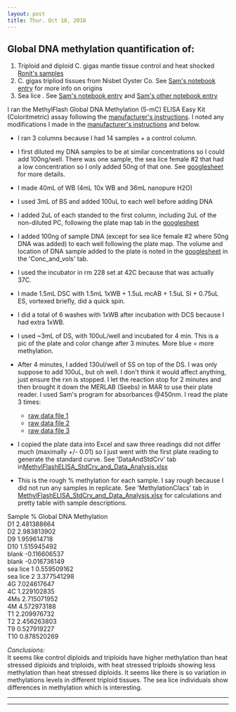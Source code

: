 ```yaml
---
layout: post
title: Thur. Oct 18, 2018
---
```


## Global DNA methylation quantification of:  
1. Triploid and diploid C. gigas mantle tissue control and heat shocked [Ronit's samples](https://genefish.wordpress.com/2018/09/06/ronits-notebook-link-to-spreadsheet-and-labelling-system-notes/)  
2. C. gigas tripliod tissues from Nisbet Oyster Co. See [Sam's notebook entry](http://onsnetwork.org/kubu4/2018/02/28/samples-received-triploid-crassostrea-gigas-from-nisbet-oyster-company/) for more info on origins  
3. Sea lice . See [Sam's notebook entry](http://onsnetwork.org/kubu4/2018/05/23/dna-received-sea-lice-dna-from-cris-gallardo-escarate-at-universidad-de-concepcion/) and [Sam's other notebook entry](http://onsnetwork.org/kubu4/2018/09/12/dna-quantification-sea-lice-dna-from-20180523/)  

I ran the MethylFlash Global DNA Methylation (5-mC) ELISA Easy Kit (Coloritmetric) assay following the [manufacturer's instructions](https://github.com/shellytrigg/C_gigas/blob/master/Polyploids/docs/MethylFlashGlobalDNAELISA_P-1030.pdf). I noted any modifications I made in the [manufacturer's instructions](https://github.com/shellytrigg/C_gigas/blob/master/Polyploids/docs/MethylFlashGlobalDNAELISA_P-1030.pdf) and below.  

* I ran 3 columns because I had 14 samples + a control column.  

* I first diluted my DNA samples to be at similar concentrations so I could add 100ng/well. There was one sample, the sea lice female #2 that had a low concentration so I only added 50ng of that one. See [googlesheet](https://docs.google.com/spreadsheets/d/1t_Z4entkvU5W_z_m6xlGimbOnNGMB_O9avqDgDWt6Xs/edit?usp=sharing) for more details. 

* I made 40mL of WB (4mL 10x WB and 36mL nanopure H2O)

* I used 3mL of BS and added 100uL to each well before adding DNA

* I added 2uL of each standed to the first column, including 2uL of the non-diluted PC, following the plate map tab in the [googlesheet](https://docs.google.com/spreadsheets/d/1t_Z4entkvU5W_z_m6xlGimbOnNGMB_O9avqDgDWt6Xs/edit?usp=sharing)

* I added 100ng of sample DNA (except for sea lice female #2 where 50ng DNA was added) to each well following the plate map. The volume and location of DNA sample added to the plate is noted in the [googlesheet](https://docs.google.com/spreadsheets/d/1t_Z4entkvU5W_z_m6xlGimbOnNGMB_O9avqDgDWt6Xs/edit?usp=sharing) in the 'Conc_and_vols' tab.

* I used the incubator in rm 228 set at 42C because that was actually 37C.

* I made 1.5mL DSC with 1.5mL 1xWB + 1.5uL mcAB + 1.5uL SI + 0.75uL ES, vortexed briefly, did a quick spin. 

* I did a total of 6 washes with 1xWB after incubation with DCS because I had extra 1xWB.  

* I used ~3mL of DS, with 100uL/well and incubated for 4 min. This is a pic of the plate and color change after 3 minutes. More blue = more methylation.

* After 4 minutes, I added 130ul/well of SS on top of the DS. I was only suppose to add 100uL, but oh well. I don't think it would affect anything, just ensure the rxn is stopped. I let the reaction stop for 2 minutes and then brought it down the MERLAB (Seebs) in MAR to use their plate reader. I used Sam's program for absorbances @450nm. I read the plate 3 times: 
	+ [raw data file 1](https://github.com/shellytrigg/C_gigas/blob/master/Polyploids/docs/20181018_FirstReadingSTRIGG.xls) 
	+ [raw data file 2](https://github.com/shellytrigg/C_gigas/blob/master/Polyploids/docs/20181018_2ndReadingSTRIGG.xls)
	+ [raw data file 3](https://github.com/shellytrigg/C_gigas/blob/master/Polyploids/docs/20181018_3rdReadingSTRIGG.xls)

* I copied the plate data into Excel and saw three readings did not differ much (maximally +/- 0.01) so I just went with the first plate reading to generate the standard curve. See 'DataAndStdCrv' tab in[MethylFlashELISA_StdCrv_and_Data_Analysis.xlsx](https://github.com/shellytrigg/C_gigas/blob/master/Polyploids/docs/MethylFlashELISA_StdCrv_and_Data_Analysis.xlsx)

* This is the rough % methylation for each sample. I say rough because I did not run any samples in replicate. See 'MethylationClacs' tab in [MethylFlashELISA_StdCrv_and_Data_Analysis.xlsx](https://github.com/shellytrigg/C_gigas/blob/master/Polyploids/docs/MethylFlashELISA_StdCrv_and_Data_Analysis.xlsx) for calculations and pretty table with sample descriptions. 

Sample	% Global DNA Methylation  
D1	2.481388664  
D2	2.983813902  
D9	1.959614718   
D10	1.515945492  
blank	-0.116606537  
blank	-0.016736149  
sea lice 1	0.559509162  
sea lice 2	3.377541298  
4G	7.024617647  
4C	1.229102835  
4Ms	2.715071952  
4M	4.572973188  
T1	2.209976732  
T2	2.456263803  
T9	0.527919227  
T10	0.878520269  

*Conclusions:*  
It seems like control diploids and triploids have higher methylation than heat stressed diploids and triploids, with heat stressed triploids showing less methylation than heat stressed diploids.  It seems like there is so variation in methylations levels in different triploid tissues. The sea lice individuals show differences in methylation which is interesting. 


----
****


